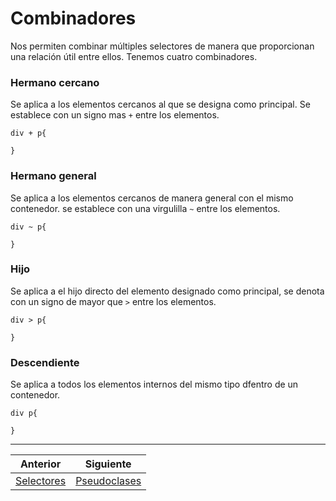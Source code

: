 # Combinadores
Nos permiten combinar múltiples selectores de manera que proporcionan una relación útil entre ellos. Tenemos cuatro combinadores.


### Hermano cercano 
Se aplica a los elementos cercanos al que se designa como principal. Se establece con un signo mas `+` entre los elementos.

```
div + p{

}
```

### Hermano general
Se aplica a los elementos cercanos de manera general con el mismo contenedor. se establece con una virgulilla `~` entre los elementos.

```
div ~ p{

}
```

### Hijo
Se aplica a el hijo directo del elemento designado como principal, se denota con un signo de mayor que `>` entre los elementos.

```
div > p{

}
```

### Descendiente
Se aplica a todos los elementos internos del mismo tipo dfentro de un contenedor.

```
div p{

}
```
***

| Anterior                   | Siguiente                     |
|----------------------------|-------------------------------|
| [Selectores](/selectores/) | [Pseudoclases](/pseudos/)|
